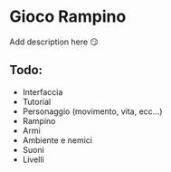 # Gioco Rampino
Add description here 😏

## Todo:
- Interfaccia
- Tutorial
- Personaggio (movimento, vita, ecc...)
- Rampino
- Armi
- Ambiente e nemici
- Suoni
- Livelli
